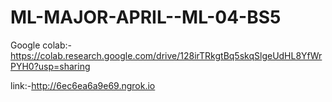 # ML-MAJOR-APRIL--ML-04-BS5

Google colab:-https://colab.research.google.com/drive/128irTRkgtBq5skqSlgeUdHL8YfWrPYH0?usp=sharing

link:-http://6ec6ea6a9e69.ngrok.io
